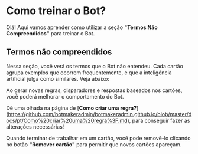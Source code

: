 # Como treinar o Bot?

Olá! Aqui vamos aprender como utilizar a seção **"Termos Não Compreendidos"** para treinar o Bot.

## Termos não compreendidos
Nessa seção, você verá os termos que o Bot não entendeu. Cada cartão agrupa exemplos que ocorrem frequentemente, e que a inteligência artificial julga como similares. Veja abaixo: 


Ao gerar novas regras, disparadores e respostas baseados nos cartões, você poderá melhorar o comportamento do Bot. 

Dê uma olhada na página de [**Como criar uma regra?**] (https://github.com/botmakeradmin/botmakeradmin.github.io/blob/master/docs/pt/Como%20criar%20uma%20regra%3F.md), para conseguir fazer as alterações necessárias!

Quando terminar de trabalhar em um cartão, você pode removê-lo clicando no botão **"Remover cartão"** para permitir que novos cartões apareçam.

<!--stackedit_data:
eyJoaXN0b3J5IjpbNzI5OTMwMzY4LDYyMTgxMjM1LC0xNzc2OT
gxNDEzLDM3NjM0NjYzXX0=
-->